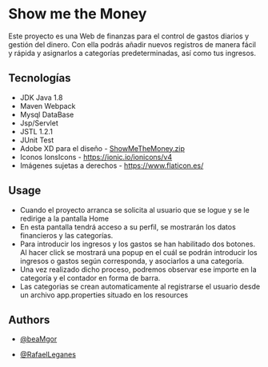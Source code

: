 
# Show me the Money

Este proyecto es una Web de finanzas para el control de gastos diarios y gestión del dinero. Con ella podrás
añadir nuevos registros de manera fácil y rápida y asignarlos a categorías predeterminadas, así como tus ingresos.






## Tecnologías

* JDK Java 1.8
* Maven Webpack
* Mysql DataBase
* Jsp/Servlet
* JSTL 1.2.1
* JUnit Test
* Adobe XD para el diseño - [ShowMeTheMoney.zip](https://github.com/RafaelLeganes/showmethemoney/files/8311977/ShowMeTheMoney.zip)
* Iconos IonsIcons - https://ionic.io/ionicons/v4
* Imágenes sujetas a derechos - https://www.flaticon.es/ 

## Usage

* Cuando el proyecto arranca se solicita al usuario que se logue y se le redirige a la pantalla Home
* En esta pantalla tendrá acceso a su perfil, se mostrarán los datos financieros y las categorías.
* Para introducir los ingresos y los gastos se han habilitado dos botones. Al hacer click se mostrará una 
popup en el cuál se podrán introducir los ingresos o gastos según corresponda, y asociarlos
a una categoría.
* Una vez realizado dicho proceso, podremos observar ese importe en la categoría y el contador en 
forma de barra.
* Las categorias se crean automaticamente al registrarse el usuario desde un archivo app.properties situado en los resources




## Authors

- [@beaMgor](https://www.github.com/beaMgor)

- [@RafaelLeganes](https://www.github.com/RafaelLeganes)
